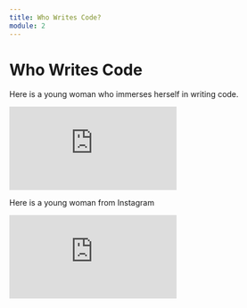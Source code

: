 ```yaml
---
title: Who Writes Code?
module: 2
---
```


# Who Writes Code

Here is a young woman who immerses herself in writing code.

<div class="embed-responsive embed-responsive-16by9"><iframe class="embed-responsive-item" src="https://www.youtube.com/embed/6cKaok1F1P0" frameborder="0" allowfullscreen></iframe></div>

Here is a young woman from Instagram

<div class="embed-responsive embed-responsive-16by9"><iframe class="embed-responsive-item" src="https://www.youtube.com/embed/elaR3WhguVk" frameborder="0" allowfullscreen></iframe></div>

